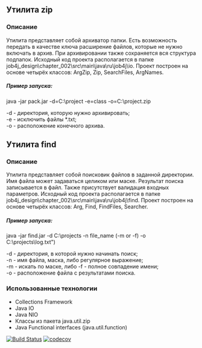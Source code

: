 ## Утилита zip

### Описание
Утилита представляет собой архиватор папки. Есть возможность передать в качестве ключа расширение файлов, которые не нужно включать в архив. При архивировании также сохраняется вся структура подпапок. Исходный код проекта располагается в папке job4j_design\chapter_002\src\main\java\ru\job4j\io. Проект построен на основе четырёх классов: ArgZip, Zip, SearchFiles, ArgNames. 
##### Пример запуска:  

java -jar pack.jar -d=C:\project -e=class -o=C:\project.zip  

-d - директория, которую нужно архивировать;  
-e - исключить файлы *.txt;  
-o - расположение конечного архива.  

## Утилита find

### Описание
Утилита представляет собой поисковик файлов в заданной директории. Имя файла может задаваться целиком или маске. Результат поиска записывается в файл. Также присутствует валидация входных параметров. Исходный код проекта располагается в папке job4j_design\chapter_002\src\main\java\ru\job4j\find. Проект построен на основе четырёх классов: Arg, Find, FindFiles, Searcher.  
##### Пример запуска:  

java -jar find.jar -d C:\projects -n file_name (-m or -f) -o C:\projects\log.txt")  

-d - директория, в которой нужно начинать поиск;  
-n - имя файла, маска, либо регулярное выражение;  
-m - искать по маске, либо -f - полное совпадение имени;  
-o - расположение файла с результатами поиска.  

### Использованные технологии
* Collections Framework
* Java IO
* Java NIO
* Классы из пакета java.util.zip
* Java Functional interfaces (java.util.function)

[![Build Status](https://travis-ci.org/LukyanovSemyon/job4j_design.svg?branch=main)](https://travis-ci.org/LukyanovSemyon/job4j_design)
[![codecov](https://codecov.io/gh/LukyanovSemyon/job4j_design/branch/main/graph/badge.svg?token=MGUU9ZO7KS)](undefined)
